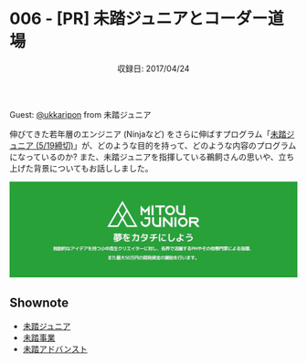 # 006 - [PR] 未踏ジュニアとコーダー道場
<div style="text-align: center; padding-bottom: 30px;">収録日: 2017/04/24</div><br>

Guest: [@ukkaripon](https://twitter.com/ukkaripon) from 未踏ジュニア


伸びてきた若年層のエンジニア (Ninjaなど) をさらに伸ばすプログラム「[未踏ジュニア (5/19締切)](http://jr.mitou.org/)」が、どのような目的を持って、どのような内容のプログラムになっているのか? また、未踏ジュニアを指揮している鵜飼さんの思いや、立ち上げた背景についてもお話ししました。

[![Mitou Junior Cover Photo](./mitoujr_cover.jpg)](https://jr.mitou.org/)

## Shownote

- [未踏ジュニア](https://jr.mitou.org/)
- [未踏事業](https://www.ipa.go.jp/jinzai/mitou/portal_index.html)
- [未踏アドバンスト](https://www.ipa.go.jp/jinzai/advanced/2017/koubo_index.html)
